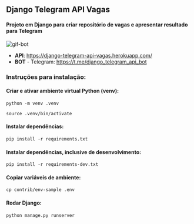 ## Django Telegram API Vagas
#### Projeto em Django para criar repositório de vagas e apresentar resultado para Telegram

![gif-bot](https://user-images.githubusercontent.com/48570599/130121966-978f2c1e-a96d-4fd3-b647-abc9374722b9.gif)

* **API**: https://django-telegram-api-vagas.herokuapp.com/
* **BOT** - Telegram: https://t.me/django_telegram_api_bot

### <strong>Instruções para instalação</strong>:

#### Criar e ativar ambiente virtual Python (venv):

```python -m venv .venv```

```source .venv/bin/activate```

#### <strong>Instalar dependências</strong>:

```pip install -r requirements.txt```

#### <strong>Instalar dependências, inclusive de desenvolvimento</strong>:

```pip install -r requirements-dev.txt```

#### Copiar variáveis de ambiente:
```cp contrib/env-sample .env```

#### Rodar Django:
```python manage.py runserver```
